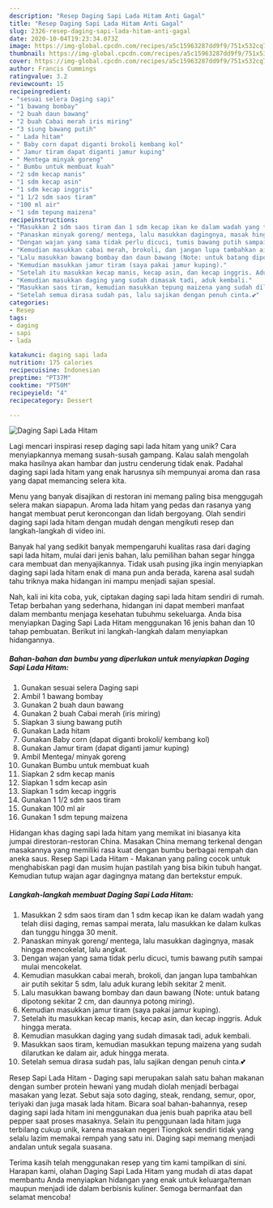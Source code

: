 ```yaml
---
description: "Resep Daging Sapi Lada Hitam Anti Gagal"
title: "Resep Daging Sapi Lada Hitam Anti Gagal"
slug: 2326-resep-daging-sapi-lada-hitam-anti-gagal
date: 2020-10-04T19:23:34.073Z
image: https://img-global.cpcdn.com/recipes/a5c15963287dd9f9/751x532cq70/daging-sapi-lada-hitam-foto-resep-utama.jpg
thumbnail: https://img-global.cpcdn.com/recipes/a5c15963287dd9f9/751x532cq70/daging-sapi-lada-hitam-foto-resep-utama.jpg
cover: https://img-global.cpcdn.com/recipes/a5c15963287dd9f9/751x532cq70/daging-sapi-lada-hitam-foto-resep-utama.jpg
author: Francis Cummings
ratingvalue: 3.2
reviewcount: 15
recipeingredient:
- "sesuai selera Daging sapi"
- "1 bawang bombay"
- "2 buah daun bawang"
- "2 buah Cabai merah iris miring"
- "3 siung bawang putih"
- " Lada hitam"
- " Baby corn dapat diganti brokoli kembang kol"
- " Jamur tiram dapat diganti jamur kuping"
- " Mentega minyak goreng"
- " Bumbu untuk membuat kuah"
- "2 sdm kecap manis"
- "1 sdm kecap asin"
- "1 sdm kecap inggris"
- "1 1/2 sdm saos tiram"
- "100 ml air"
- "1 sdm tepung maizena"
recipeinstructions:
- "Masukkan 2 sdm saos tiram dan 1 sdm kecap ikan ke dalam wadah yang telah diisi daging, remas sampai merata, lalu masukkan ke dalam kulkas dan tunggu hingga 30 menit."
- "Panaskan minyak goreng/ mentega, lalu masukkan dagingnya, masak hingga mencokelat, lalu angkat."
- "Dengan wajan yang sama tidak perlu dicuci, tumis bawang putih sampai mulai mencokelat."
- "Kemudian masukkan cabai merah, brokoli, dan jangan lupa tambahkan air putih sekitar 5 sdm, lalu aduk kurang lebih sekitar 2 menit."
- "Lalu masukkan bawang bombay dan daun bawang (Note: untuk batang dipotong sekitar 2 cm, dan daunnya potong miring)."
- "Kemudian masukkan jamur tiram (saya pakai jamur kuping)."
- "Setelah itu masukkan kecap manis, kecap asin, dan kecap inggris. Aduk hingga merata."
- "Kemudian masukkan daging yang sudah dimasak tadi, aduk kembali."
- "Masukkan saos tiram, kemudian masukkan tepung maizena yang sudah dilarutkan ke dalam air, aduk hingga merata."
- "Setelah semua dirasa sudah pas, lalu sajikan dengan penuh cinta.💕"
categories:
- Resep
tags:
- daging
- sapi
- lada

katakunci: daging sapi lada 
nutrition: 175 calories
recipecuisine: Indonesian
preptime: "PT37M"
cooktime: "PT50M"
recipeyield: "4"
recipecategory: Dessert

---
```



![Daging Sapi Lada Hitam](https://img-global.cpcdn.com/recipes/a5c15963287dd9f9/751x532cq70/daging-sapi-lada-hitam-foto-resep-utama.jpg)

Lagi mencari inspirasi resep daging sapi lada hitam yang unik? Cara menyiapkannya memang susah-susah gampang. Kalau salah mengolah maka hasilnya akan hambar dan justru cenderung tidak enak. Padahal daging sapi lada hitam yang enak harusnya sih mempunyai aroma dan rasa yang dapat memancing selera kita.

Menu yang banyak disajikan di restoran ini memang paling bisa menggugah selera makan siapapun. Aroma lada hitam yang pedas dan rasanya yang hangat membuat perut keroncongan dan lidah bergoyang. Olah sendiri daging sapi lada hitam dengan mudah dengan mengikuti resep dan langkah-langkah di video ini.

Banyak hal yang sedikit banyak mempengaruhi kualitas rasa dari daging sapi lada hitam, mulai dari jenis bahan, lalu pemilihan bahan segar hingga cara membuat dan menyajikannya. Tidak usah pusing jika ingin menyiapkan daging sapi lada hitam enak di mana pun anda berada, karena asal sudah tahu triknya maka hidangan ini mampu menjadi sajian spesial.


Nah, kali ini kita coba, yuk, ciptakan daging sapi lada hitam sendiri di rumah. Tetap berbahan yang sederhana, hidangan ini dapat memberi manfaat dalam membantu menjaga kesehatan tubuhmu sekeluarga. Anda bisa menyiapkan Daging Sapi Lada Hitam menggunakan 16 jenis bahan dan 10 tahap pembuatan. Berikut ini langkah-langkah dalam menyiapkan hidangannya.

<!--inarticleads1-->

##### Bahan-bahan dan bumbu yang diperlukan untuk menyiapkan Daging Sapi Lada Hitam:

1. Gunakan sesuai selera Daging sapi
1. Ambil 1 bawang bombay
1. Gunakan 2 buah daun bawang
1. Gunakan 2 buah Cabai merah (iris miring)
1. Siapkan 3 siung bawang putih
1. Gunakan  Lada hitam
1. Gunakan  Baby corn (dapat diganti brokoli/ kembang kol)
1. Gunakan  Jamur tiram (dapat diganti jamur kuping)
1. Ambil  Mentega/ minyak goreng
1. Gunakan  Bumbu untuk membuat kuah
1. Siapkan 2 sdm kecap manis
1. Siapkan 1 sdm kecap asin
1. Siapkan 1 sdm kecap inggris
1. Gunakan 1 1/2 sdm saos tiram
1. Gunakan 100 ml air
1. Gunakan 1 sdm tepung maizena


Hidangan khas daging sapi lada hitam yang memikat ini biasanya kita jumpai direstoran-restoran China. Masakan China memang terkenal dengan masakannya yang memiliki rasa kuat dengan bumbu berbagai rempah dan aneka saus. Resep Sapi Lada Hitam - Makanan yang paling cocok untuk menghabiskan pagi dan musim hujan pastilah yang bisa bikin tubuh hangat. Kemudian tutup wajan agar dagingnya matang dan bertekstur empuk. 

<!--inarticleads2-->

##### Langkah-langkah membuat Daging Sapi Lada Hitam:

1. Masukkan 2 sdm saos tiram dan 1 sdm kecap ikan ke dalam wadah yang telah diisi daging, remas sampai merata, lalu masukkan ke dalam kulkas dan tunggu hingga 30 menit.
1. Panaskan minyak goreng/ mentega, lalu masukkan dagingnya, masak hingga mencokelat, lalu angkat.
1. Dengan wajan yang sama tidak perlu dicuci, tumis bawang putih sampai mulai mencokelat.
1. Kemudian masukkan cabai merah, brokoli, dan jangan lupa tambahkan air putih sekitar 5 sdm, lalu aduk kurang lebih sekitar 2 menit.
1. Lalu masukkan bawang bombay dan daun bawang (Note: untuk batang dipotong sekitar 2 cm, dan daunnya potong miring).
1. Kemudian masukkan jamur tiram (saya pakai jamur kuping).
1. Setelah itu masukkan kecap manis, kecap asin, dan kecap inggris. Aduk hingga merata.
1. Kemudian masukkan daging yang sudah dimasak tadi, aduk kembali.
1. Masukkan saos tiram, kemudian masukkan tepung maizena yang sudah dilarutkan ke dalam air, aduk hingga merata.
1. Setelah semua dirasa sudah pas, lalu sajikan dengan penuh cinta.💕


Resep Sapi Lada Hitam - Daging sapi merupakan salah satu bahan makanan dengan sumber protein hewani yang mudah diolah menjadi berbagai masakan yang lezat. Sebut saja soto daging, steak, rendang, semur, opor, teriyaki dan juga masak lada hitam. Bicara soal bahan-bahannya, resep daging sapi lada hitam ini menggunakan dua jenis buah paprika atau bell pepper saat proses masaknya. Selain itu penggunaan lada hitam juga terbilang cukup unik, karena masakan negeri Tiongkok sendiri tidak yang selalu lazim memakai rempah yang satu ini. Daging sapi memang menjadi andalan untuk segala suasana. 

Terima kasih telah menggunakan resep yang tim kami tampilkan di sini. Harapan kami, olahan Daging Sapi Lada Hitam yang mudah di atas dapat membantu Anda menyiapkan hidangan yang enak untuk keluarga/teman maupun menjadi ide dalam berbisnis kuliner. Semoga bermanfaat dan selamat mencoba!
